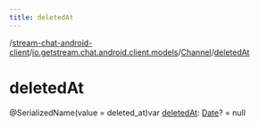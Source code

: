 ```yaml
---
title: deletedAt
---
```

/[stream-chat-android-client](../../index.md)/[io.getstream.chat.android.client.models](../index.md)/[Channel](index.md)/[deletedAt](deletedAt.md)  
  
  
  
# deletedAt  
@SerializedName(value = deleted_at)var [deletedAt](deletedAt.md): [Date](https://developer.android.com/reference/kotlin/java/util/Date.html)? = null
